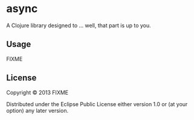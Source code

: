# async

A Clojure library designed to ... well, that part is up to you.

## Usage

FIXME

## License

Copyright © 2013 FIXME

Distributed under the Eclipse Public License either version 1.0 or (at
your option) any later version.
